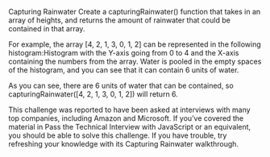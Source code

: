 Capturing Rainwater
Create a capturingRainwater() function that takes in an array of heights, and returns the amount of rainwater that could be contained in that array.

For example, the array [4, 2, 1, 3, 0, 1, 2] can be represented in the following histogram:Histogram with the Y-axis going from 0 to 4 and the X-axis containing the numbers from the array. Water is pooled in the empty spaces of the histogram, and you can see that it can contain 6 units of water.

As you can see, there are 6 units of water that can be contained, so capturingRainwater([4, 2, 1, 3, 0, 1, 2]) will return 6.

This challenge was reported to have been asked at interviews with many top companies, including Amazon and Microsoft. If you’ve covered the material in Pass the Technical Interview with JavaScript or an equivalent, you should be able to solve this challenge. If you have trouble, try refreshing your knowledge with its Capturing Rainwater walkthrough.